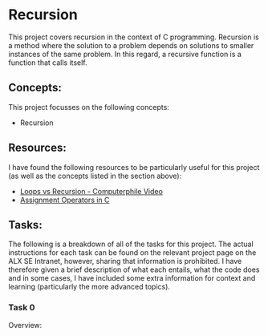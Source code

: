 # Recursion

This project covers recursion in the context of C programming. Recursion is a method where the solution to a problem depends on solutions to smaller instances of the same problem. In this regard, a recursive function is a function that calls itself.

## Concepts:

This project focusses on the following concepts:

 - Recursion

## Resources:

I have found the following resources to be particularly useful for this project (as well as the concepts listed in the section above):

- [Loops vs Recursion - Computerphile Video](https://www.youtube.com/watch?v=HXNhEYqFo0o&list=TLPQMDgwMzIwMjOvuYgZlP9GWg&index=2)
- [Assignment Operators in C](https://www.geeksforgeeks.org/assignment-operators-in-c-c/)

## Tasks:

The following is a breakdown of all of the tasks for this project. The actual instructions for each task can be found on the relevant project page on the ALX SE Intranet, however, sharing that information is prohibited. I have therefore given a brief description of what each entails, what the code does and in some cases, I have included some extra information for context and learning (particularly the more advanced topics).

### Task 0
[]()
Overview:
